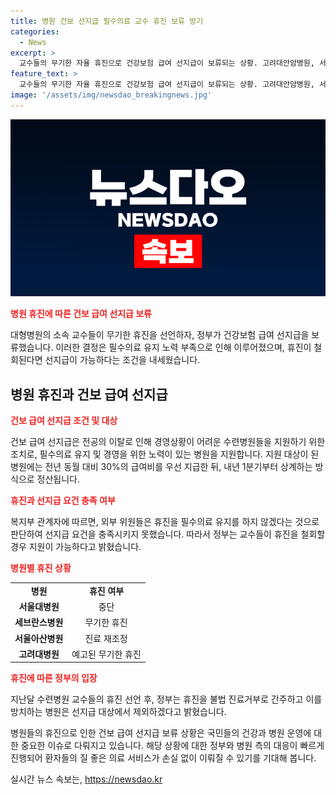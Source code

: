 ```yaml
---
title: 병원 건보 선지급 필수의료 교수 휴진 보류 방기
categories:
  - News
excerpt: >
  교수들의 무기한 자율 휴진으로 건강보험 급여 선지급이 보류되는 상황. 고려대안암병원, 서울아산병원, 세브란스병원 교수들의 휴진으로 중증환자 진료가 축소되고 있음. 복지부는 휴진이 필수의료 유지를 위한 자구 노력이 아니라고 판단해 지원을 보류하며, 교수들이 휴진을 철회할 경우 지원이 가능할 것으로 전망됨. 무기한 휴진 선언은 지원 제외 조치를 받고 있으며, 이로 인해 여러 병원들이 휴진에 돌입하며 상황이 여전히 계속되고 있음.
feature_text: >
  교수들의 무기한 자율 휴진으로 건강보험 급여 선지급이 보류되는 상황. 고려대안암병원, 서울아산병원, 세브란스병원 교수들의 휴진으로 중증환자 진료가 축소되고 있음. 복지부는 휴진이 필수의료 유지를 위한 자구 노력이 아니라고 판단해 지원을 보류하며, 교수들이 휴진을 철회할 경우 지원이 가능할 것으로 전망됨. 무기한 휴진 선언은 지원 제외 조치를 받고 있으며, 이로 인해 여러 병원들이 휴진에 돌입하며 상황이 여전히 계속되고 있음.
image: '/assets/img/newsdao_breakingnews.jpg'
---
```


<p><img src="/assets/img/newsdao_breakingnews.jpg" alt="cryptoinkorea 속보" /></p>

<p><b><span style="color: #ee2323;">병원 휴진에 따른 건보 급여 선지급 보류</span></b></p>

<div>
  <p data-ke-size="size16">대형병원의 소속 교수들이 무기한 휴진을 선언하자, 정부가 건강보험 급여 선지급을 보류했습니다. 이러한 결정은 필수의료 유지 노력 부족으로 인해 이루어졌으며, 휴진이 철회된다면 선지급이 가능하다는 조건을 내세웠습니다.</p>
</div>

<h2 data-ke-size="size26">병원 휴진과 건보 급여 선지급</h2>

<p><b><span style="color: #ee2323;">건보 급여 선지급 조건 및 대상</span></b></p>

<div>
  <p data-ke-size="size16">건보 급여 선지급은 전공의 이탈로 인해 경영상황이 어려운 수련병원들을 지원하기 위한 조치로, 필수의료 유지 및 경영을 위한 노력이 있는 병원을 지원합니다. 지원 대상이 된 병원에는 전년 동월 대비 30%의 급여비를 우선 지급한 뒤, 내년 1분기부터 상계하는 방식으로 정산됩니다.</p>
</div>

<p><b><span style="color: #ee2323;">휴진과 선지급 요건 충족 여부</span></b></p>

<div>
  <p data-ke-size="size16">복지부 관계자에 따르면, 외부 위원들은 휴진을 필수의료 유지를 하지 않겠다는 것으로 판단하여 선지급 요건을 충족시키지 못했습니다. 따라서 정부는 교수들이 휴진을 철회할 경우 지원이 가능하다고 밝혔습니다.</p>
</div>

<p><b><span style="color: #ee2323;">병원별 휴진 상황</span></b></p>

<table>
  <tr>
    <td style="text-align: center; height: 17px;"><b>병원</b></td>
    <td style="text-align: center; height: 17px;"><b>휴진 여부</b></td>
  </tr>
  <tr>
    <td style="text-align: center; height: 17px;"><b>서울대병원</b></td>
    <td style="text-align: center; height: 17px;">중단</td>
  </tr>
  <tr>
    <td style="text-align: center; height: 17px;"><b>세브란스병원</b></td>
    <td style="text-align: center; height: 17px;">무기한 휴진</td>
  </tr>
  <tr>
    <td style="text-align: center; height: 17px;"><b>서울아산병원</b></td>
    <td style="text-align: center; height: 17px;">진료 재조정</td>
  </tr>
  <tr>
    <td style="text-align: center; height: 17px;"><b>고려대병원</b></td>
    <td style="text-align: center; height: 17px;">예고된 무기한 휴진</td>
  </tr>
</table>

<p><b><span style="color: #ee2323;">휴진에 따른 정부의 입장</span></b></p>

<div>
  <p data-ke-size="size16">지난달 수련병원 교수들의 휴진 선언 후, 정부는 휴진을 불법 진료거부로 간주하고 이를 방치하는 병원은 선지급 대상에서 제외하겠다고 밝혔습니다.</p>
</div>

<p>병원들의 휴진으로 인한 건보 급여 선지급 보류 상황은 국민들의 건강과 병원 운영에 대한 중요한 이슈로 다뤄지고 있습니다. 해당 상황에 대한 정부와 병원 측의 대응이 빠르게 진행되어 환자들의 질 좋은 의료 서비스가 손실 없이 이뤄질 수 있기를 기대해 봅니다.</p>
실시간 뉴스 속보는, <a href="https://newsdao.kr" rel="dofollow">https://newsdao.kr</a>


